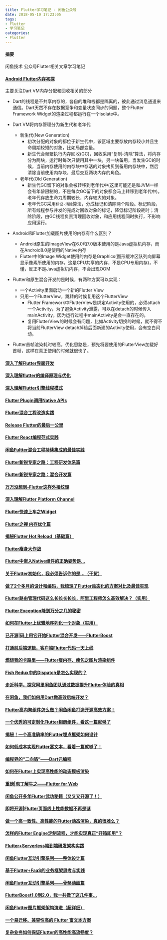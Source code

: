 ```yaml
---
title: Flutter学习笔记 - 闲鱼公众号
date: 2018-05-10 17:23:05
tags:
- Flutter
- 学习笔记
categories:
- Flutter
---
```

#### 摘要
闲鱼技术 公众号Flutter相关文章学习笔记
<!--more-->
#### [Android Flutter内存初探](https://mp.weixin.qq.com/s/efKCpCtvvHDHUiAsizobBQ)
主要关注Dart VM内存分配和回收相关的部分

- Dart的线程是不共享内存的，各自的堆和栈都是隔离的，彼此通过消息通道来通信。Dart天然不存在数据竞争和变量状态同步的问题，整个Flutter Framework Widget的渲染过程都运行在一个isolate中。
- Dart VM将内存管理分为新生代和老年代
    - 新生代(New Generation)
        - 初次分配的对象的都位于新生代中，该区域主要存放内存较小并且生命周期较短的对象，比如局部变量。
        - 新生代会频繁执行内存回收(GC)，回收采用“复制-清除”算法，将内存分为两块，运行时每次只使用其中一块，另一块备用，当发生GC的时候，当前内存使用的内存块中存活的对象拷贝到备用内存块中，然后清除当前使用内存块，最后交互两块内存的角色。
    - 老年代(Old Generation)
        - 新生代GC留下的对象会被转移到老年代中(这里可能还是和JVM一样会有年龄限制的，不是每次GC留下的对象都会马上转移到老年代中)。老年代存放生命力周期较长，内存较大的对象。
        - 老年代GC采用`标记-清除`算法，分成标记和清除两个阶段。标记阶段，所有线程参与并发的完成对回收对象的标记，降低标记阶段耗时；清除阶段，由GC线程负责清理回收对象，和应用线程同时执行，不影响应用运行。

- Android和Flutter加载图片使用的内存有什么区别？
    - Android原生的ImageView在6.0和7.0版本使用的是Java虚拟机内存，而在Android8.0是使用的Native内存
    - Flutter中的Image Widget使用的内存是Graphics(图形缓冲区队列向屏幕显示像素所使用的内存，这是CPU共享的内存，不是CPU专用内存)，不懂，反正不是Java虚拟机内存，不会出现OOM

- Flutter和原生混合开发的是时候，有两种方案可以实现：
    - 一个Activity里面启动一个新的Flutter View
    - 只用一个FlutterView，跳转的时候复用这个FlutterView
        - Flutter Framework中FlutterView是绑定Activity使用的，必须attach一个Activity，为了避免Activity泄露，可以在detach的时候传入mainActivity，因为运行过程中mainActivity是会一直存在的。
		- 复用FlutterView的时候会有问题，比如Activity切换的时候，就不得不将当前FlutterView detach掉给后面新建的Activity使用，会有空白闪动。

- Flutter首帧渲染耗时较高，优化思路是，预先将要使用的FlutterView加载好首帧，这样在真正使用的时候就很快了。

#### [深入了解Flutter界面开发](https://mp.weixin.qq.com/s/z2r2OmnY7r7dQrkO8ndkFQ)
#### [深入理解flutter的编译原理与优化](https://mp.weixin.qq.com/s/vlHt8jxbdzBqJZDobpsFVw)
#### [深入理解Flutter引擎线程模式](https://mp.weixin.qq.com/s/hZ5PUvPpMlEYBAJggGnJsw)
#### [Flutter Plugin调用Native APIs](https://mp.weixin.qq.com/s/WORru3f5rfABFMoxQ_2nYw)
#### [Flutter混合工程改造实践](https://mp.weixin.qq.com/s/Q1z6Mal2pZbequxk5I5UYA)
#### [Release Flutter的最后一公里](https://mp.weixin.qq.com/s/xV-FGR9o2ODLFJFq4YwnKg)
#### [Flutter React编程范式实践](https://mp.weixin.qq.com/s/GRHvM0BHe2D9Qwb_nW0New)
#### [闲鱼Fultter混合工程持续集成的最佳实践](https://mp.weixin.qq.com/s/5opwrgVr48e0YDYtEWFXZQ)
#### [Flutter新锐专家之路：工程研发体系篇](https://mp.weixin.qq.com/s/YMnzLGrUdjd1PFlkZdFMqQ)
#### [Flutter新锐专家之路：混合开发篇](https://mp.weixin.qq.com/s/1AMvmuckg9bEODqhULVhPQ)
#### [万万没想到-Flutter这样外接纹理](https://mp.weixin.qq.com/s/KkCsBvnRayvpXdI35J3fnw)
#### [深入理解Flutter Platform Channel](https://mp.weixin.qq.com/s/FT7UFbee1AtxmKt3iJgvyg)
#### [Flutter快速上车之Widget](https://mp.weixin.qq.com/s/kAWPj97w5NfiqAYEpi3zVA)
#### [Flutter之禅 内存优化篇](https://mp.weixin.qq.com/s/mHBz56OWKBB_g9YavVKTbQ)
#### [揭秘Flutter Hot Reload（基础篇）](https://mp.weixin.qq.com/s/Z9QPUJ3dZy2btBOlhSfyQw)
#### [Flutter瘦身大作战](https://mp.weixin.qq.com/s/IIoaY2uw6Bqzc9XWI91YFw)
#### [Flutter中嵌入Native组件的正确姿势是...](https://mp.weixin.qq.com/s/JM_AB0vVH0uOY7v0ToDamw)
#### [关于Flutter初始化，我必须告诉你的是...（干货）](https://mp.weixin.qq.com/s/5JYzHWmczimYy3QMlLUJ4w)
#### [做了2个多月的设计和编码，我梳理了Flutter动态化的方案对比及最佳实现](https://mp.weixin.qq.com/s/N5ih-DY5TuKyn_a0P2mz0Q)
#### [Flutter路由管理代码这么长长长长长，阿里工程师怎么高效解决？（实用）](https://mp.weixin.qq.com/s/YgE9lwEHb31WOWyraHL35w)
#### [Flutter Exception降到万分之几的秘密](https://mp.weixin.qq.com/s/JiJ3XwIq_ADM457M6CBSxA)
#### [如何在Flutter上优雅地序列化一个对象（实用）](https://mp.weixin.qq.com/s/W5kQBe0vlnkG7VwIVAmnRA)
#### [已开源|码上用它开始Flutter混合开发——FlutterBoost](https://mp.weixin.qq.com/s/v-wwruadJntX1n-YuMPC7g)
#### [打通前后端逻辑，客户端Flutter代码一天上线](https://mp.weixin.qq.com/s/hFdBtDQo1TvvxBGHLV3Stw)
#### [燃烧我的卡路里——Flutter瘦内存、瘦包之图片渲染组件](https://mp.weixin.qq.com/s/QwNMm0P2z7RGJ_xzhto1RQ)
#### [Fish Redux中的Dispatch是怎么实现的？](https://mp.weixin.qq.com/s/4hJzGPH8OQ6hkthRFuisBQ)
#### [走近科学，探究阿里闲鱼团队通过数据提升Flutter体验的真相](https://mp.weixin.qq.com/s/26kY9rvRxVDkml2UeBnQfw)
#### [在闲鱼，我们如何用Dart做高效后端开发？](https://mp.weixin.qq.com/s/jAD3hacFMVcOv9GnAfCFOw)
#### [Flutter高内聚组件怎么做？闲鱼闲鱼打造开源高效方案！](https://mp.weixin.qq.com/s/hw24XYmMDNj1iWZ2GAxMiQ)
#### [一个优秀的可定制化Flutter相册组件，看这一篇就够了](https://mp.weixin.qq.com/s/ARKAvDn52irJmyw5tEeD0w)
#### [揭秘！一个高准确率的Flutter埋点框架如何设计](https://mp.weixin.qq.com/s/CMYi-f0-6nwZ4ZyV5K_lKA)
#### [如何低成本实现Flutter富文本，看着一篇就够了！](https://mp.weixin.qq.com/s/CGMwDXQbv_YbwEzblwGqRQ)
#### [编程界的“二向箔”——Dart元编程](https://mp.weixin.qq.com/s/-vEha279U54piV8PGKDzbA)
#### [如何在Flutter上实现高性能的动态模板渲染](https://mp.weixin.qq.com/s/fX6DtXYtKw0hFqf7t---eA)
#### [重磅|庖丁解牛之——Flutter for Web](https://mp.weixin.qq.com/s/krR2XsDXvakMlZWbV-VvSg)
#### [闲鱼公开多年Flutter武功秘籍（又又又开源了！）](https://mp.weixin.qq.com/s/8xOW0jh7sKCw19AZzI9QEw)
#### [即将开源|Flutter页面线上性能数据不再是谜](https://mp.weixin.qq.com/s/L_Hn8kdQsn4eRgrGGgTVJw)
#### [做一个高一致性、高性能的Flutter动态渲染，真的很难么？](https://mp.weixin.qq.com/s/R6IxJqawwbmlWvlwb3ZXww)
#### [怎样的Flutter Engine定制流程，才能实现真正“开箱即用”？](https://mp.weixin.qq.com/s/SB6p4fZuKCOvwtKvSzV1DA)
#### [Flutter+Serverless端到端研发架构实践](https://mp.weixin.qq.com/s/JHqHmb00JEMPSAQbau2FIw)
#### [闲鱼Flutter互动引擎系列——整体设计篇](https://mp.weixin.qq.com/s/oa-XUzWhhsz37Mj-Y6WkzA)
#### [基于Flutter+FaaS的业务框架思考与实践](https://mp.weixin.qq.com/s/yvrz8zMD4q_ngk54-PWK8A)
#### [闲鱼Flutter互动引擎系列——骨骼动画篇](https://mp.weixin.qq.com/s/mpfnA3vcnbaJPtoTdZNJ6g)
#### [FlutterBoost1.0到2.0，我一共做了这几件事...](https://mp.weixin.qq.com/s/cNtyeyIAPB_1TkvMS69znA)
#### [闲鱼Flutter图片框架架构演进（超详细）](https://mp.weixin.qq.com/s/98BxqW5QDHXLKMwHX_E7EQ)
#### [一个易迁移、兼容性高的 Flutter 富文本方案](https://mp.weixin.qq.com/s/uqxLb5ToMdi9sqL6gDRW_g)
#### [复杂业务如何保证Flutter的高性能高流畅度？](https://mp.weixin.qq.com/s/iXFa9C68gUHr7PL8NHnZUA)